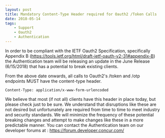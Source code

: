 ```yaml
---
layout: post
title: Mandatory Content-Type Header required for Oauth2 /Token Calls
date: 2018-05-14
tags:
    - Support
    - Oauth2
    - Authentication
---
```


In order to be compliant with the IETF Oauth2 Specification, specifically Appendix B (https://tools.ietf.org/html/draft-ietf-oauth-v2-31#appendix-B) the Authentication team will be releasing an update in the June Release (6/15/2018) that has a potential to break existing clients.

From the above date onwards, all calls to Oauth2's /token and /otp endpoints MUST have the content-type header.

`Content-Type: application/x-www-form-urlencoded`

We believe that most (if not all) clients have this header in place today, but please check just to be sure. We understand that disruptions like these are not desired but unfortunately are required from time to time to meet industry and security standards. We will minimize the frequency of these potential breaking changes and attempt to make changes like these in a more predictable manner. You can contact the Authentication team on our developer forums at : https://forum.developer.concur.com/

